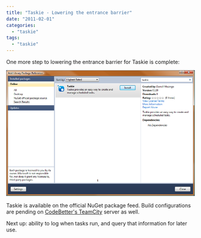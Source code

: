 ```yaml
---
title: "Taskie - Lowering the entrance barrier"
date: "2011-02-01"
categories: 
  - "taskie"
tags: 
  - "taskie"
---
```


One more step to lowering the entrance barrier for Taskie is complete:

![Taskie NuGet Feed](/assets/2011/taskie-live.png "Taskie NuGet Feed")

Taskie is available on the official NuGet package feed. Build configurations are pending on [CodeBetter's TeamCity](http://teamcity.codebetter.com) server as well.

Next up: ability to log when tasks run, and query that information for later use.
